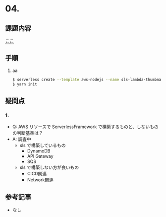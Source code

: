 # 04.
## 課題内容
[ここ](../README.md#04.)

## 手順
1. aa
    ```bash
    $ serverless create --template aws-nodejs --name sls-lambda-thumbnail --path sls-lambda-thumbnail
    $ yarn init
    ```
    

## 疑問点
### 1. 
- Q: AWS リソースで ServerlessFramework で構築するものと、しないものの判断基準は？
- A: 調査中
  - sls で構築しているもの
    - DynamoDB
    - API Gateway
    - SQS
  - sls で構築しない方が良いもの
    - CICD関連
    - Network関連

## 参考記事
- なし